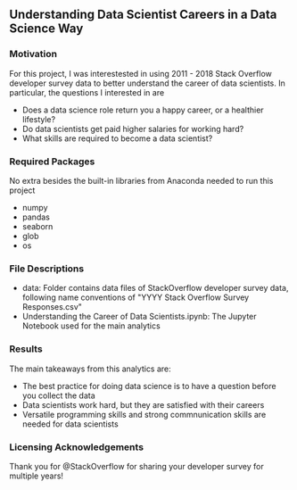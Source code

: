 ## Understanding Data Scientist Careers in a Data Science Way

### Motivation

For this project, I was interestested in using 2011 - 2018 Stack Overflow developer survey data to better understand the career of data scientists. In particular, the questions I interested in are

* Does a data science role return you a happy career, or a healthier lifestyle?
* Do data scientists get paid higher salaries for working hard?
* What skills are required to become a data scientist?

### Required Packages

No extra besides the built-in libraries from Anaconda needed to run this project

* numpy
* pandas
* seaborn
* glob
* os

### File Descriptions

* data: Folder contains data files of StackOverflow developer survey data, following name conventions of "YYYY Stack Overflow Survey Responses.csv"
* Understanding the Career of Data Scientists.ipynb: The Jupyter Notebook used for the main analytics

### Results

The main takeaways from this analytics are:

* The best practice for doing data science is to have a question before you collect the data
* Data scientists work hard, but they are satisfied with their careers
* Versatile programming skills and strong commnunication skills are needed for data scientists

### Licensing Acknowledgements

Thank you for @StackOverflow for sharing your developer survey for multiple years!
